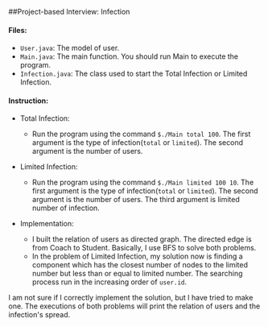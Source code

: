 ##Project-based Interview: Infection

#### Files:
* ```User.java```:  The model of user.
* ```Main.java```:  The main function. You should run Main to execute the program.
* ```Infection.java```: The class used to  start the Total Infection or Limited Infection.

#### Instruction:

* Total Infection:
	- Run the program using the command ```$./Main total 100```.  The first argument is the type of infection(```total``` or ```limited```). The second argument is the number of  users.

* Limited Infection:
	- Run the program using the command ```$./Main limited 100 10```.  The first argument is the type of infection(```total``` or ```limited```). The second argument is the number of  users. The third argument is limited number of infection.

* Implementation:
	- I built the relation of users as directed graph. The directed edge is from Coach to Student. Basically, I use BFS to solve both problems.
	-  In the problem of Limited Infection, my solution now is finding a component which has the closest number of nodes to the limited number but less than or equal to limited number. The searching process run in the increasing order of ```user.id```. 

 I am not sure if I correctly implement the solution, but I have tried to make one. The executions of both problems will print the relation of users and the infection's spread.  





